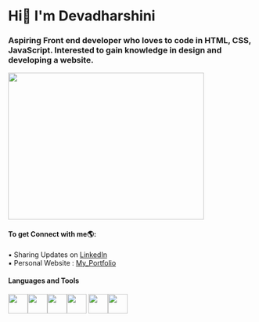 # Hi👋 I'm Devadharshini

<h3>Aspiring Front end developer who loves to code in HTML, CSS, JavaScript. Interested to gain knowledge in design and developing a website.</h3>
<img src="https://www.motocms.com/blog/wp-content/uploads/2019/11/how-to-become-a-web-developer.jpg"  height="300" width="400">

<h4>To get Connect with me🌎:</h4>
▪ Sharing Updates on <a href="https://www.linkedin.com/in/devadharshinisk43/">LinkedIn</a><br>
▪ Personal Website : <a href="https://melodic-cat-268440.netlify.app">My_Portfolio</a>

<h4>Languages and Tools</h4>
<p><img src="https://img.icons8.com/color/2x/html-5.png" width="40" height="40"><img src="https://img.icons8.com/color/2x/css3.png" width="40" height="40"><img src="https://img.icons8.com/ios-filled/2x/javascript-logo.png" width="40" height="40"><img src="https://icons8.com/icon/13679/java-coffee-cup-logo" width="40" height="40">
<img src="https://icons8.com/icon/20906/git" width="40" height="40"><img src="https://img.icons8.com/color/2x/visual-studio-code-2019.png" width="40" height="40"></p>


